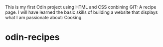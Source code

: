 This is my first Odin project using HTML and CSS conbining GIT: A recipe page.
I will have learned the basic skills of building a website that displays what I am passionate about: Cooking.

# odin-recipes